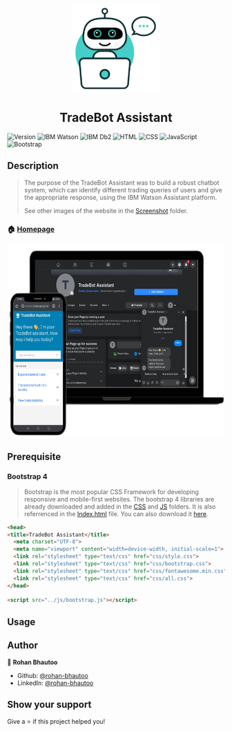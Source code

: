 <p align="center">
  <img height="200" src="https://github.com/rohan-bhautoo/TradeBot-Assistant/blob/main/Trade-Website/image/TradeBot-Assistant-Logo.png">
</p>
<h1 align="center">TradeBot Assistant</h1>
<p>
  <img alt="Version" src="https://img.shields.io/badge/version-1.3.0-brightgreen.svg" />
  <img alt="IBM Watson" src="https://img.shields.io/badge/IBM_Watson-006699?logo=ibmwatson&logoColor=white" />
  <img alt="IBM Db2" src="https://img.shields.io/badge/IBM_DB2-006699?logo=ibm&logoColor=white" />
  <img alt="HTML" src="https://img.shields.io/badge/HTML5-E34F26?logo=html5&logoColor=white" />
  <img alt="CSS" src="https://img.shields.io/badge/CSS3-1572B6?logo=css3&logoColor=white" />
  <img alt="JavaScript" src="https://img.shields.io/badge/JavaScript-F7DF1E?logo=javascript&logoColor=black" />
  <img alt="Bootstrap" src="https://img.shields.io/badge/Bootstrap_4-563D7C?logo=bootstrap&logoColor=white" />
</p>

## Description
> The purpose of the TradeBot Assistant was to build a robust chatbot system, which can identify different trading queries of users and give the appropriate response, using the IBM Watson Assistant platform.
> 
> See other images of the website in the [Screenshot](/Trade-Website/image) folder.
### 🏠 [Homepage](/Trade-Website/Index.html)
<p align="center">
  <img height="450" src="https://github.com/rohan-bhautoo/TradeBot-Assistant/blob/main/Trade-Website/image/Chatbot%20UI%20Example%202.png">
</p>

## Prerequisite

### Bootstrap 4
> Bootstrap is the most popular CSS Framework for developing responsive and mobile-first websites. The bootstrap 4 libraries are already downloaded and added in the [CSS](/Trade-Website/css) and [JS](/Trade-Website/js) folders. It is also referrenced in the [Index.html](/Trade-Website/Index.html) file. You can also download it [here](https://getbootstrap.com/docs/4.0/getting-started/introduction/).
```html
<head>
<title>TradeBot Assistant</title>
  <meta charset="UTF-8">
  <meta name="viewport" content="width=device-width, initial-scale=1">
  <link rel="stylesheet" type="text/css" href="css/style.css">
  <link rel="stylesheet" type="text/css" href="css/bootstrap.css">
  <link rel="stylesheet" type="text/css" href="css/fontawesome.min.css">
  <link rel="stylesheet" type="text/css" href="css/all.css">
</head>

<script src="../js/bootstrap.js"></script>
```

## Usage


## Author

👤 **Rohan Bhautoo**

* Github: [@rohan-bhautoo](https://github.com/rohan-bhautoo)
* LinkedIn: [@rohan-bhautoo](https://linkedin.com/in/rohan-bhautoo)

## Show your support

Give a ⭐️ if this project helped you!

